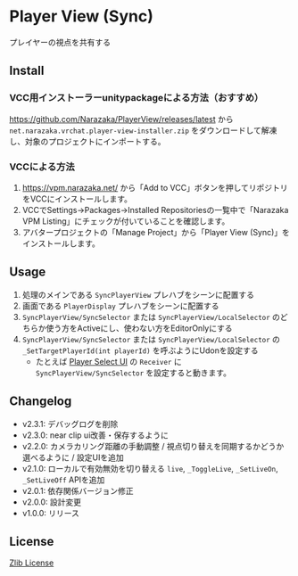 # Player View (Sync)

プレイヤーの視点を共有する

## Install

### VCC用インストーラーunitypackageによる方法（おすすめ）

https://github.com/Narazaka/PlayerView/releases/latest から `net.narazaka.vrchat.player-view-installer.zip` をダウンロードして解凍し、対象のプロジェクトにインポートする。

### VCCによる方法

1. https://vpm.narazaka.net/ から「Add to VCC」ボタンを押してリポジトリをVCCにインストールします。
2. VCCでSettings→Packages→Installed Repositoriesの一覧中で「Narazaka VPM Listing」にチェックが付いていることを確認します。
3. アバタープロジェクトの「Manage Project」から「Player View (Sync)」をインストールします。

## Usage

1. 処理のメインである `SyncPlayerView` プレハブをシーンに配置する
2. 画面である `PlayerDisplay` プレハブをシーンに配置する
3. `SyncPlayerView/SyncSelector` または `SyncPlayerView/LocalSelector` のどちらか使う方をActiveにし、使わない方をEditorOnlyにする
4. `SyncPlayerView/SyncSelector` または `SyncPlayerView/LocalSelector` の `_SetTargetPlayerId(int playerId)` を呼ぶようにUdonを設定する
   - たとえば [Player Select UI](https://github.com/Narazaka/PlayerSelectUI) の `Receiver` に `SyncPlayerView/SyncSelector` を設定すると動きます。

## Changelog

- v2.3.1: デバッグログを削除
- v2.3.0: near clip ui改善・保存するように
- v2.2.0: カメラカリング距離の手動調整 / 視点切り替えを同期するかどうか選べるように / 設定UIを追加
- v2.1.0: ローカルで有効無効を切り替える `live`, `_ToggleLive`, `_SetLiveOn`, `_SetLiveOff` APIを追加
- v2.0.1: 依存関係バージョン修正
- v2.0.0: 設計変更
- v1.0.0: リリース

## License

[Zlib License](LICENSE.txt)
